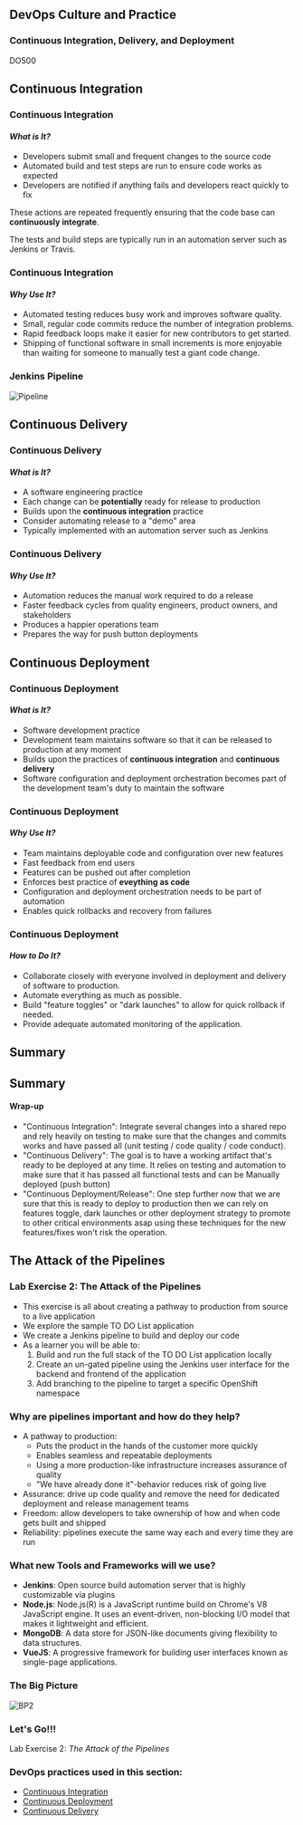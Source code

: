 <!-- .slide: data-background-image="images/RH_NewBrand_Background.png" -->
## DevOps Culture and Practice <!-- {_class="course-title"} -->
### Continuous Integration, Delivery, and Deployment <!-- {_class="title-color"} -->
DO500 <!-- {_class="title-color"} -->



<!-- .slide: id="continuous-integration" -->
## Continuous Integration



### Continuous Integration
#### _What is It?_
* Developers submit small and frequent changes to the source code
* Automated build and test steps are run to ensure code works as expected
* Developers are notified if anything fails and developers react quickly to fix

These actions are repeated frequently ensuring that the code base can **continuously integrate**.

The tests and build steps are typically run in an automation server such as Jenkins or Travis.



### Continuous Integration
#### _Why Use It?_
* Automated testing reduces busy work and improves software quality.
* Small, regular code commits reduce the number of integration problems.
* Rapid feedback loops make it easier for new contributors to get started.
* Shipping of functional software in small increments is more enjoyable than
waiting for someone to manually test a giant code change.



### Jenkins Pipeline
![Pipeline](images/cicd/pipeline.png)



<!-- .slide: id="continuous-delivery"-->
## Continuous Delivery



### Continuous Delivery
#### _What is It?_
* A software engineering practice
* Each change can be **potentially** ready for release to production
* Builds upon the **continuous integration** practice
* Consider automating release to a "demo" area
* Typically implemented with an automation server such as Jenkins



### Continuous Delivery
#### _Why Use It?_
* Automation reduces the manual work required to do a release
* Faster feedback cycles from quality engineers, product owners, and stakeholders
* Produces a happier operations team
* Prepares the way for push button deployments



<!--.slide: id="continuous-deploymen" -->
## Continuous Deployment



### Continuous Deployment
#### _What is It?_
* Software development practice
* Development team maintains software so that it can be released to production at any moment
* Builds upon the practices of **continuous integration** and **continuous delivery**
* Software configuration and deployment orchestration becomes part of the
development team's duty to maintain the software



### Continuous Deployment
#### _Why Use It?_
* Team maintains deployable code and configuration over new features
* Fast feedback from end users
* Features can be pushed out after completion
* Enforces best practice of **eveything as code**
* Configuration and deployment orchestration needs to be part of automation
* Enables quick rollbacks and recovery from failures



### Continuous Deployment
#### _How to Do It?_
* Collaborate closely with everyone involved in deployment and delivery of software
to production.
* Automate everything as much as possible.
* Build "feature toggles" or "dark launches" to allow for quick rollback if needed.
* Provide adequate automated monitoring of the application.



<!-- .slide: id="pre-attack-pipelines-summary"-->
## Summary



<!-- .slide: id="pre-attack-pipelines-summary"-->
## Summary
#### Wrap-up
* "Continuous Integration": Integrate several changes into a shared repo and rely heavily on testing to make sure that the changes and commits works and have passed all (unit testing / code quality / code conduct).
* "Continuous Delivery": The goal is to have a working artifact that's ready to be deployed at any time. It relies on testing and automation to make sure that it has passed all functional tests and can be Manually deployed (push button)
* "Continuous Deployment/Release": One step further now that we are sure that this is ready to deploy to production then we can rely on features toggle, dark launches or other deployment strategy to promote to other critical environments asap using these techniques for the new features/fixes won't risk the operation.



<!-- .slide: id="attack-pipelines"-->
## The Attack of the Pipelines



### Lab Exercise 2: The Attack of the Pipelines
* This exercise is all about creating a pathway to production from source
to a live application
* We explore the sample TO DO List application
* We create a Jenkins pipeline to build and deploy our code
* As a learner you will be able to:
  1. Build and run the full stack of the TO DO List application locally
  2. Create an un-gated pipeline using the Jenkins user interface for
  the backend and frontend of the application
  3. Add branching to the pipeline to target a specific OpenShift namespace




### Why are pipelines important and how do they help?
* A pathway to production:
  * Puts the product in the hands of the customer more quickly
  * Enables seamless and repeatable deployments
  * Using a more production-like infrastructure increases assurance of quality
  * "We have already done it"-behavior reduces risk of going live
* Assurance: drive up code quality and remove the need for dedicated deployment
and release management teams
* Freedom: allow developers to take ownership of how and when code gets built and shipped
* Reliability: pipelines execute the same way each and every time they are run



### What new Tools and Frameworks will we use?
* **Jenkins**: Open source build automation server that is highly customizable
via plugins
* **Node.js**: Node.js(R) is a JavaScript runtime build on Chrome's V8 JavaScript
engine. It uses an event-driven, non-blocking I/O model that makes it lightweight and efficient.
* **MongoDB**: A data store for JSON-like documents giving flexibility to data structures.
* **VueJS**: A progressive framework for building user interfaces known as single-page
applications.



### The Big Picture
![BP2](images/cicd/bp-2-attack-pipelines.jpg)



### Let's Go!!!
Lab Exercise 2: _The Attack of the Pipelines_



<!-- .slide: data-background-image="images/chef-background.png", class="white-style" -->
### DevOps practices used in this section:
- [Continuous Integration](https://openpracticelibrary.com/practice/continuous-integration)
- [Continuous Deployment](https://openpracticelibrary.com/practice/continuous-deployment)
- [Continuous Delivery](https://openpracticelibrary.com/practice/continuous-delivery)
